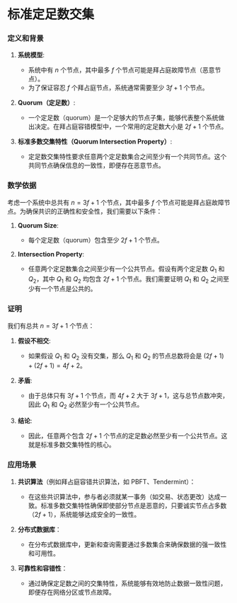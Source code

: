 # 标准定足数交集

### 定义和背景
1. **系统模型**:
   - 系统中有 $n$ 个节点，其中最多 $f$ 个节点可能是拜占庭故障节点（恶意节点）。
   - 为了保证容忍 $f$ 个拜占庭节点，系统通常需要至少 $3f + 1$ 个节点。

2. **Quorum（定足数）**:
   - 一个定足数（quorum）是一个足够大的节点子集，能够代表整个系统做出决定。在拜占庭容错模型中，一个常用的定足数大小是 $2f + 1$ 个节点。

3. **标准多数交集特性（Quorum Intersection Property）**:
   - 定足数交集特性要求任意两个定足数集合之间至少有一个共同节点。这个共同节点确保信息的一致性，即便存在恶意节点。

### 数学依据
考虑一个系统中总共有 $n = 3f + 1$ 个节点，其中最多 $f$ 个节点可能是拜占庭故障节点。为确保共识的正确性和安全性，我们需要以下条件：

1. **Quorum Size**:
   - 每个定足数（quorum）包含至少 $2f + 1$ 个节点。

2. **Intersection Property**:
   - 任意两个定足数集合之间至少有一个公共节点。假设有两个定足数 $Q_1$ 和 $Q_2$，其中 $Q_1$ 和 $Q_2$ 均包含 $2f + 1$ 个节点。我们需要证明 $Q_1$ 和 $Q_2$ 之间至少有一个节点是公共的。

### 证明
我们有总共 $n = 3f + 1$ 个节点：

1. **假设不相交**:
   - 如果假设 $Q_1$ 和 $Q_2$ 没有交集，那么 $Q_1$ 和 $Q_2$ 的节点总数将会是 $(2f + 1) + (2f + 1) = 4f + 2$。

2. **矛盾**:
   - 由于总体只有 $3f + 1$ 个节点，而 $4f + 2$ 大于 $3f + 1$，这与总节点数冲突，因此 $Q_1$ 和 $Q_2$ 必然至少有一个公共节点。

3. **结论**:
   - 因此，任意两个包含 $2f + 1$ 个节点的定足数必然至少有一个公共节点。这就是标准多数交集特性的核心。

### 应用场景

1. **共识算法**（例如拜占庭容错共识算法，如 PBFT、Tendermint）：
   - 在这些共识算法中，参与者必须就某一事务（如交易、状态更改）达成一致。标准多数交集特性确保即使部分节点是恶意的，只要诚实节点占多数（$2f + 1$），系统能够达成安全的一致性。

2. **分布式数据库**：
   - 在分布式数据库中，更新和查询需要通过多数集合来确保数据的强一致性和可用性。

3. **可靠性和容错性**：
   - 通过确保定足数之间的交集特性，系统能够有效地防止数据一致性问题，即便存在网络分区或节点故障。